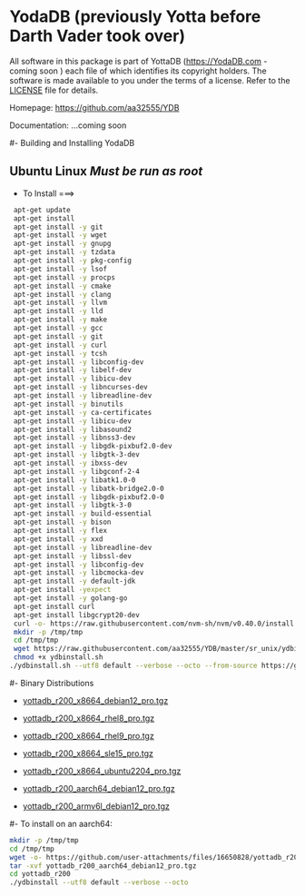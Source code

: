 # YodaDB (previously Yotta before Darth Vader took over)

All software in this package is part of YottaDB (https://YodaDB.com - coming soon ) each
file of which identifies its copyright holders. The software is made available
to you under the terms of a license. Refer to the [LICENSE](LICENSE) file for details.

Homepage: https://github.com/aa32555/YDB

Documentation: ...coming soon

#- Building and Installing YodaDB
 ## Ubuntu Linux ***Must be run as root***

* To Install ===>
```sh
 apt-get update
 apt-get install
 apt-get install -y git
 apt-get install -y wget
 apt-get install -y gnupg
 apt-get install -y tzdata 
 apt-get install -y pkg-config 
 apt-get install -y lsof
 apt-get install -y procps
 apt-get install -y cmake 
 apt-get install -y clang
 apt-get install -y llvm
 apt-get install -y lld
 apt-get install -y make
 apt-get install -y gcc
 apt-get install -y git
 apt-get install -y curl
 apt-get install -y tcsh
 apt-get install -y libconfig-dev
 apt-get install -y libelf-dev
 apt-get install -y libicu-dev
 apt-get install -y libncurses-dev
 apt-get install -y libreadline-dev
 apt-get install -y binutils
 apt-get install -y ca-certificates
 apt-get install -y libicu-dev
 apt-get install -y libasound2
 apt-get install -y libnss3-dev
 apt-get install -y libgdk-pixbuf2.0-dev
 apt-get install -y libgtk-3-dev
 apt-get install -y ibxss-dev
 apt-get install -y libgconf-2-4
 apt-get install -y libatk1.0-0
 apt-get install -y libatk-bridge2.0-0
 apt-get install -y libgdk-pixbuf2.0-0
 apt-get install -y libgtk-3-0
 apt-get install -y build-essential
 apt-get install -y bison
 apt-get install -y flex
 apt-get install -y xxd
 apt-get install -y libreadline-dev
 apt-get install -y libssl-dev
 apt-get install -y libconfig-dev
 apt-get install -y libcmocka-dev
 apt-get install -y default-jdk
 apt-get install -yexpect
 apt-get install -y golang-go
 apt-get install curl
 apt-get install libgcrypt20-dev
 curl -o- https://raw.githubusercontent.com/nvm-sh/nvm/v0.40.0/install.sh | bash
 mkdir -p /tmp/tmp
 cd /tmp/tmp
 wget https://raw.githubusercontent.com/aa32555/YDB/master/sr_unix/ydbinstall.sh
 chmod +x ydbinstall.sh
./ydbinstall.sh --utf8 default --verbose --octo --from-source https://github.com/aa32555/YDB.git --overwrite-existing 
 ```

#- Binary Distributions


- [yottadb_r200_x8664_debian12_pro.tgz](https://github.com/user-attachments/files/16650743/yottadb_r200_x8664_debian12_pro.tgz)

- [yottadb_r200_x8664_rhel8_pro.tgz](https://github.com/user-attachments/files/16650741/yottadb_r200_x8664_rhel8_pro.tgz)

- [yottadb_r200_x8664_rhel9_pro.tgz](https://github.com/user-attachments/files/16650740/yottadb_r200_x8664_rhel9_pro.tgz)

- [yottadb_r200_x8664_sle15_pro.tgz](https://github.com/user-attachments/files/16650739/yottadb_r200_x8664_sle15_pro.tgz)

- [yottadb_r200_x8664_ubuntu2204_pro.tgz](https://github.com/user-attachments/files/16650735/yottadb_r200_x8664_ubuntu2204_pro.tgz)

- [yottadb_r200_aarch64_debian12_pro.tgz](https://github.com/user-attachments/files/16650828/yottadb_r200_aarch64_debian12_pro.tgz)

- [yottadb_r200_armv6l_debian12_pro.tgz](https://github.com/user-attachments/files/16650826/yottadb_r200_armv6l_debian12_pro.tgz)


#- To install on an aarch64:
```sh
mkdir -p /tmp/tmp
cd /tmp/tmp
wget -o- https://github.com/user-attachments/files/16650828/yottadb_r200_aarch64_debian12_pro.tgz
tar -xvf yottadb_r200_aarch64_debian12_pro.tgz
cd yottadb_r200
./ydbinstall --utf8 default --verbose --octo
```



